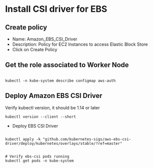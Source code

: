 # Install CSI driver for EBS

## Create policy

- Name: Amazon_EBS_CSI_Driver
- Description: Policy for EC2 Instances to access Elastic Block Store
- Click on Create Policy

## Get the role associated to Worker Node
 ```shell

kubectl -n kube-system describe configmap aws-auth

```

## Deploy Amazon EBS CSI Driver
Verify kubectl version, it should be 1.14 or later

```shell
kubectl version --client --short

```

- Deploy EBS CSI Driver

```shell

kubectl apply -k "github.com/kubernetes-sigs/aws-ebs-csi-driver/deploy/kubernetes/overlays/stable/?ref=master"


# Verify ebs-csi pods running
kubectl get pods -n kube-system

```



